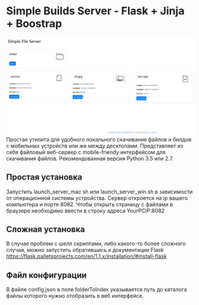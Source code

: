 # Simple Builds Server - Flask + Jinja + Boostrap
![github-small](files/server_desktop.png)
Простая утилита для удобного локального скачивания файлов и билдов с мобильных устройств или же между десктопами. Представляет из себя файловый веб-сервер с mobile-friendy интерфейсом для скачивания файлов.
Рекомендованная версия Python 3.5 или 2.7.

## Простая установка

Запустить launch_server_mac.sh или launch_server_win.sh в зависимости от операционной системы устройства. Сервер откроется на ip вашего компьютера и порте 8082. Чтобы открыть страницу с файлами в браузере необходимо ввести в строку адреса YourPCIP:8082

## Сложная установка

В случае проблем с шелл скриптами, либо какого-то более сложного случая, можно запустить обратившись к документации Flask https://flask.palletsprojects.com/en/1.1.x/installation/#install-flask

## Файл конфигурации

В файле config.json в поле folderToIndex указывается путь до каталога файлы которого нужно отобразить в веб интерфейсе.
